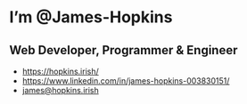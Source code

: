 # I’m @James-Hopkins
## Web Developer, Programmer & Engineer
- https://hopkins.irish/
- https://www.linkedin.com/in/james-hopkins-003830151/
- james@hopkins.irish
<!---
James-Hopkins/James-Hopkins is a ✨ special ✨ repository because its `README.md` (this file) appears on your GitHub profile.
You can click the Preview link to take a look at your changes.
--->
